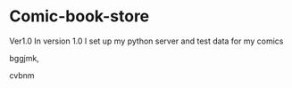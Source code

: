 # Comic-book-store

Ver1.0
  In version 1.0 I set up my python server and test data for my comics
 
bggjmk,

cvbnm
